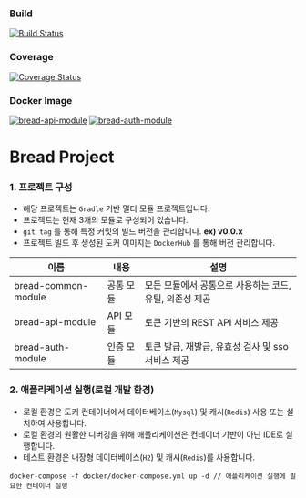 ### Build
[![Build Status](http://211.104.121.100:8080/buildStatus/icon?job=bread-web-api)](http://211.104.121.100:8080/job/bread-web-api/)
### Coverage
[![Coverage Status](https://coveralls.io/repos/github/nmrhtn7898/bread-project/badge.svg?branch=develop)](https://coveralls.io/github/nmrhtn7898/bread-project?branch=develop)
### Docker Image 
[![bread-api-module](https://images.microbadger.com/badges/version/nmrhtn7898/bread-api-module.svg)](https://hub.docker.com/repository/docker/nmrhtn7898/bread-api-module)
[![bread-auth-module](https://images.microbadger.com/badges/version/nmrhtn7898/bread-auth-module.svg)](https://hub.docker.com/repository/docker/nmrhtn7898/bread-auth-module)

# Bread Project
### 1. 프로젝트 구성
- 해당 프로젝트는 `Gradle` 기반 멀티 모듈 프로젝트입니다.
- 프로젝트는 현재 3개의 모듈로 구성되어 있습니다.
- `git tag` 를 통해 특정 커밋의 빌드 버전을 관리합니다. __ex) v0.0.x__
- 프로젝트 빌드 후 생성된 도커 이미지는 `DockerHub` 를 통해 버전 관리합니다.

|이름|내용|설명|
|---|---|---|
|bread-common-module|공통 모듈|모든 모듈에서 공통으로 사용하는 코드, 유틸, 의존성 제공|
|bread-api-module|API 모듈|토큰 기반의 REST API 서비스 제공|
|bread-auth-module|인증 모듈|토큰 발급, 재발급, 유효성 검사 및 sso 서비스 제공|

### 2. 애플리케이션 실행(로컬 개발 환경)
- 로컬 환경은 도커 컨테이너에서 데이터베이스(`Mysql`) 및 캐시(`Redis`) 사용 또는 설치하여 사용합니다.
- 로컬 환경의 원활한 디버깅을 위해 애플리케이션은 컨테이너 기반이 아닌 IDE로 실행합니다.
- 테스트 환경은 내장형 데이터베이스(`H2`) 및 캐시(`Redis`)를 사용합니다.
```
docker-compose -f docker/docker-compose.yml up -d // 애플리케이션 실행에 필요한 컨테이너 실행
```

